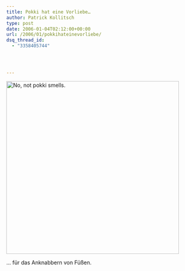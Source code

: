 ```yaml
---
title: Pokki hat eine Vorliebe…
author: Patrick Kollitsch
type: post
date: 2006-01-04T02:12:00+00:00
url: /2006/01/pokkihateinevorliebe/
dsq_thread_id:
  - "3358405744"




---
```

[<img width="455" src="//static.flickr.com/38/81945842_a58398fa09.jpg" alt="No, not pokki smells." />][1]

... f&uuml;r das Anknabbern von F&uuml;&szlig;en.

 [1]: http://www.flickr.com/photos/schreibblogade/81945842/ "No, not pokki smells."